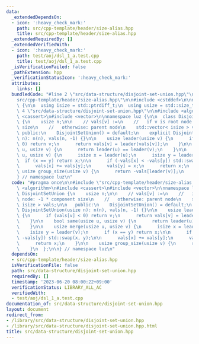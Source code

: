 ```yaml
---
data:
  _extendedDependsOn:
  - icon: ':heavy_check_mark:'
    path: src/cpp-template/header/size-alias.hpp
    title: src/cpp-template/header/size-alias.hpp
  _extendedRequiredBy: []
  _extendedVerifiedWith:
  - icon: ':heavy_check_mark:'
    path: test/aoj/dsl_1_a.test.cpp
    title: test/aoj/dsl_1_a.test.cpp
  _isVerificationFailed: false
  _pathExtension: hpp
  _verificationStatusIcon: ':heavy_check_mark:'
  attributes:
    links: []
  bundledCode: "#line 2 \"src/data-structure/disjoint-set-union.hpp\"\n\n#line 2 \"\
    src/cpp-template/header/size-alias.hpp\"\n\n#include <cstddef>\n\nnamespace luz\
    \ {\n\n  using isize = std::ptrdiff_t;\n  using usize = std::size_t;\n\n}\n#line\
    \ 4 \"src/data-structure/disjoint-set-union.hpp\"\n\n#include <algorithm>\n#include\
    \ <cassert>\n#include <vector>\n\nnamespace luz {\n\n  class DisjointSetUnion\
    \ {\n    usize n;\n\n    // vals[v] :=\n    //   if v is root node: -1 * component\
    \ size\n    //   otherwise: parent node\n    std::vector< isize > vals;\n\n  \
    \ public:\n    DisjointSetUnion() = default;\n    explicit DisjointSetUnion(usize\
    \ n): n(n), vals(n, -1) {}\n\n    usize leader(usize v) {\n      if (vals[v] <\
    \ 0) return v;\n      return vals[v] = leader(vals[v]);\n    }\n\n    bool same(usize\
    \ u, usize v) {\n      return leader(u) == leader(v);\n    }\n\n    usize merge(usize\
    \ u, usize v) {\n      isize x = leader(u);\n      isize y = leader(v);\n    \
    \  if (x == y) return x;\n\n      if (-vals[x] < -vals[y]) std::swap(x, y);\n\n\
    \      vals[x] += vals[y];\n      vals[y] = x;\n      return x;\n    }\n\n   \
    \ usize group_size(usize v) {\n      return -vals[leader(v)];\n    }\n  };\n\n\
    } // namespace luz\n"
  code: "#pragma once\n\n#include \"src/cpp-template/header/size-alias.hpp\"\n\n#include\
    \ <algorithm>\n#include <cassert>\n#include <vector>\n\nnamespace luz {\n\n  class\
    \ DisjointSetUnion {\n    usize n;\n\n    // vals[v] :=\n    //   if v is root\
    \ node: -1 * component size\n    //   otherwise: parent node\n    std::vector<\
    \ isize > vals;\n\n   public:\n    DisjointSetUnion() = default;\n    explicit\
    \ DisjointSetUnion(usize n): n(n), vals(n, -1) {}\n\n    usize leader(usize v)\
    \ {\n      if (vals[v] < 0) return v;\n      return vals[v] = leader(vals[v]);\n\
    \    }\n\n    bool same(usize u, usize v) {\n      return leader(u) == leader(v);\n\
    \    }\n\n    usize merge(usize u, usize v) {\n      isize x = leader(u);\n  \
    \    isize y = leader(v);\n      if (x == y) return x;\n\n      if (-vals[x] <\
    \ -vals[y]) std::swap(x, y);\n\n      vals[x] += vals[y];\n      vals[y] = x;\n\
    \      return x;\n    }\n\n    usize group_size(usize v) {\n      return -vals[leader(v)];\n\
    \    }\n  };\n\n} // namespace luz\n"
  dependsOn:
  - src/cpp-template/header/size-alias.hpp
  isVerificationFile: false
  path: src/data-structure/disjoint-set-union.hpp
  requiredBy: []
  timestamp: '2023-06-20 08:00:22+09:00'
  verificationStatus: LIBRARY_ALL_AC
  verifiedWith:
  - test/aoj/dsl_1_a.test.cpp
documentation_of: src/data-structure/disjoint-set-union.hpp
layout: document
redirect_from:
- /library/src/data-structure/disjoint-set-union.hpp
- /library/src/data-structure/disjoint-set-union.hpp.html
title: src/data-structure/disjoint-set-union.hpp
---
```

